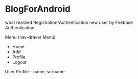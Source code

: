 # BlogForAndroid

what realized
Registration/Authentication new user by Firebase Authentication

Menu (nav-draver Menu) 
- Home
- Add
- Profile
- Logout

User Profile - name, surname
